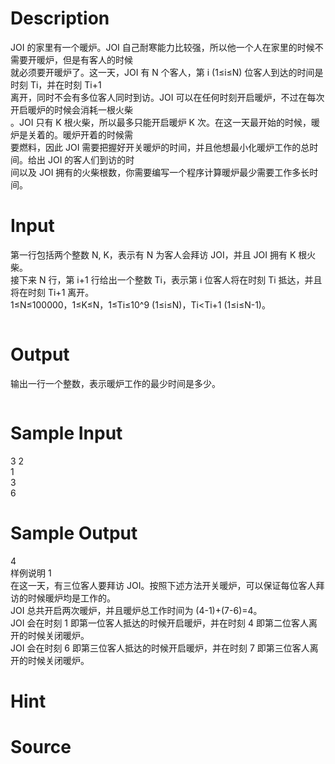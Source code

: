 
# Description

<div class="content"><div>JOI 的家里有一个暖炉。JOI 自己耐寒能力比较强，所以他一个人在家里的时候不需要开暖炉，但是有客人的时候</div>
<div>就必须要开暖炉了。这一天，JOI 有 N 个客人，第 i (1≤i≤N) 位客人到达的时间是时刻 Ti，并在时刻 Ti+1 </div>
<div>离开，同时不会有多位客人同时到访。JOI 可以在任何时刻开启暖炉，不过在每次开启暖炉的时候会消耗一根火柴</div>
<div>。JOI 只有 K 根火柴，所以最多只能开启暖炉 K 次。在这一天最开始的时候，暖炉是关着的。暖炉开着的时候需</div>
<div>要燃料，因此 JOI 需要把握好开关暖炉的时间，并且他想最小化暖炉工作的总时间。给出 JOI 的客人们到访的时</div>
<div>间以及 JOI 拥有的火柴根数，你需要编写一个程序计算暖炉最少需要工作多长时间。</div>
<div></div>
<div></div>
<p></p></div>

# Input

<div class="content"><div>第一行包括两个整数 N, K，表示有 N 为客人会拜访 JOI，并且 JOI 拥有 K 根火柴。</div>
<div>接下来 N 行，第 i+1 行给出一个整数 Ti，表示第 i 位客人将在时刻 Ti 抵达，并且将在时刻 Ti+1 离开。</div>
<div>1≤N≤100000，1≤K≤N，1≤Ti≤10^9 (1≤i≤N)，Ti&lt;Ti+1 (1≤i≤N-1)。</div>
<div></div>
<div class="panel_content"></div>
<div class="panel_content">
<pre><div style="FONT-FAMILY: Courier New,Courier,monospace"></div></pre>
</div>
<p></p></div>

# Output

<div class="content"><div>输出一行一个整数，表示暖炉工作的最少时间是多少。</div>
<div></div>
<div class="panel_content"></div>
<div class="panel_content">
<pre><div style="font-family: &#39;Courier New&#39;, Courier, monospace;"></div></pre>
</div>
<p></p></div>

# Sample Input

<div class="content"><span class="sampledata">3 2 <br/>
1 <br/>
3 <br/>
6</span></div>

# Sample Output

<div class="content"><span class="sampledata">4<br/>
样例说明 1<br/>
在这一天，有三位客人要拜访 JOI。按照下述方法开关暖炉，可以保证每位客人拜访的时候暖炉均是工作的。<br/>
JOI 总共开启两次暖炉，并且暖炉总工作时间为 (4-1)+(7-6)=4。<br/>
JOI 会在时刻 1 即第一位客人抵达的时候开启暖炉，并在时刻 4 即第二位客人离开的时候关闭暖炉。<br/>
JOI 会在时刻 6 即第三位客人抵达的时候开启暖炉，并在时刻 7 即第三位客人离开的时候关闭暖炉。</span></div>

# Hint

<div class="content"><p></p></div>

# Source

<div class="content"><p><a href="problemset.php?search="></a></p></div>

